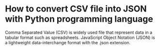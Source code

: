 # How to convert CSV file into JSON with Python programming language
Comma Separated Value (CSV) is widely used file that represent data in a tabular format such as spreadsheets. 
JavaScript Object Notation (JSON) is a lightweight data-interchange format with the .json extension. 
